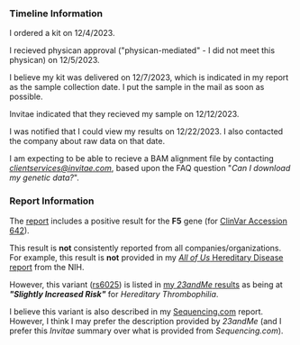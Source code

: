 ### Timeline Information

I ordered a kit on 12/4/2023.

I recieved physican approval ("physican-mediated" - I did not meet this physican) on 12/5/2023.

I believe my kit was delivered on 12/7/2023, which is indicated in my report as the sample collection date.  I put the sample in the mail as soon as possible.

Invitae indicated that they recieved my sample on 12/12/2023.

I was notified that I could view my results on 12/22/2023.  I also contacted the company about raw data on that date.

I am expecting to be able to recieve a BAM alignment file by contacting *clientservices@invitae.com*, based upon the FAQ question "*Can I download my genetic data?*".

### Report Information

The [report](https://github.com/cwarden45/DTC_Scripts/blob/master/Invitae/report_RQ5937338.pdf) includes a positive result for the **F5** gene (for [ClinVar Accession 642](https://www.ncbi.nlm.nih.gov/clinvar/variation/642)).

This result is **not** consistently reported from all companies/organizations.  For example, this result is **not** provided in my [*All of Us* Hereditary Disease report](https://github.com/cwarden45/DTC_Scripts/blob/master/All_of_Us/Hereditary%20Disease%20Risk%20-%20230408.pdf) from the NIH.

However, this variant ([rs6025](https://www.ncbi.nlm.nih.gov/snp/rs6025)) is listed in [my *23andMe* results](https://github.com/cwarden45/DTC_Scripts/blob/master/23andMe/23andMe--HealthPredispositionRisk--231222.pdf) as being at ***"Slightly Increased Risk"*** for *Hereditary Thrombophilia*.

I believe this variant is also described in my [Sequencing.com](https://github.com/cwarden45/DTC_Scripts/blob/master/Sequencing.com/Healthcare_Pro-211016.pdf) report.  However, I think I may prefer the description provided by *23andMe* (and I prefer this *Invitae* summary over what is provided from *Sequencing.com*).
